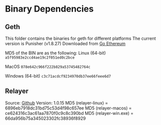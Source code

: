 Binary Dependencies
===================

Geth
----

This folder contains the binaries for geth for different platforms
The current version is Punisher (v1.8.27)
Downloaded from [Go Ethereum](https://geth.ethereum.org/downloads/)

MD5 of the BIN are as the following:
Linux (64-bit)
`a5f95983e2ccd4ae19c2f051ed0c2bce`

MacOS
`078e642c966f222b829a53745482764c`

Windows (64-bit)
`c3c71acdcf9234970db37ee66feee6d7`


Relayer
-------

Source: [Github](https://www.github.com/syscoin/relayer/)
Version: 1.0.15
MD5 (relayer-linux) = 6896eb7918dc31bd75c53d4f98c657ee
MD5 (relayer-macos) = ce624316c3ac61aa7870f0c9c8c390bd
MD5 (relayer-win.exe) = 66da956b75a345023302fc38936f8929
